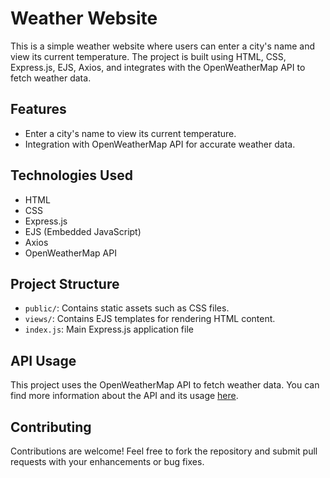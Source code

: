 
# Weather Website


This is a simple weather website where users can enter a city's name and view its current temperature. The project is built using HTML, CSS, Express.js, EJS, Axios, and integrates with the OpenWeatherMap API to fetch weather data.


## Features

- Enter a city's name to view its current temperature.
- Integration with OpenWeatherMap API for accurate weather data.


## Technologies Used

 - HTML
 - CSS
 - Express.js
 - EJS (Embedded JavaScript)
 - Axios
 - OpenWeatherMap API


## Project Structure
 - `public/`: Contains static assets such as CSS files.
 - `views/`: Contains EJS templates for rendering HTML content.
 - `index.js`: Main Express.js application file




## API Usage
This project uses the OpenWeatherMap API to fetch weather data. You can find more information about the API and its usage [here](https://openweathermap.org/current).
## Contributing

Contributions are welcome! Feel free to fork the repository and submit pull requests with your enhancements or bug fixes.

